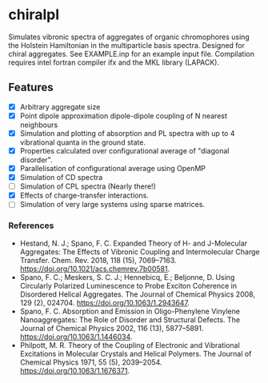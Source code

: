 # chiralpl

Simulates vibronic spectra of aggregates of organic chromophores using the Holstein Hamiltonian in the multiparticle basis spectra.
Designed for chiral aggregates.
See EXAMPLE.inp for an example input file.
Compilation requires intel fortran compiler ifx and the MKL library (LAPACK).

## Features
- [x] Arbitrary aggregate size
- [x] Point dipole approximation dipole-dipole coupling of N nearest neighbours
- [x] Simulation and plotting of absorption and PL spectra with up to 4 vibrational quanta in the ground state.
- [x] Properties calculated over configurational average of "diagonal disorder".
- [x] Parallelisation of configurational average using OpenMP
- [x] Simulation of CD spectra
- [ ] Simulation of CPL spectra (Nearly there!)
- [x] Effects of charge-transfer interactions.
- [ ] Simulation of very large systems using sparse matrices.

### References
- Hestand, N. J.; Spano, F. C. Expanded Theory of H- and J-Molecular Aggregates: The Effects of Vibronic Coupling and Intermolecular Charge Transfer. Chem. Rev. 2018, 118 (15), 7069–7163. https://doi.org/10.1021/acs.chemrev.7b00581.
- Spano, F. C.; Meskers, S. C. J.; Hennebicq, E.; Beljonne, D. Using Circularly Polarized Luminescence to Probe Exciton Coherence in Disordered Helical Aggregates. The Journal of Chemical Physics 2008, 129 (2), 024704. https://doi.org/10.1063/1.2943647.
- Spano, F. C. Absorption and Emission in Oligo-Phenylene Vinylene Nanoaggregates: The Role of Disorder and Structural Defects. The Journal of Chemical Physics 2002, 116 (13), 5877–5891. https://doi.org/10.1063/1.1446034.
- Philpott, M. R. Theory of the Coupling of Electronic and Vibrational Excitations in Molecular Crystals and Helical Polymers. The Journal of Chemical Physics 1971, 55 (5), 2039–2054. https://doi.org/10.1063/1.1676371.

